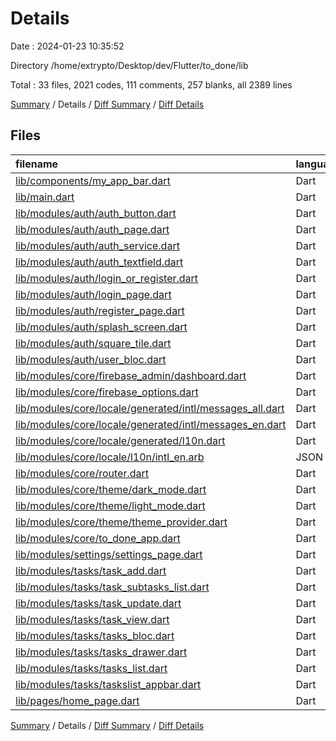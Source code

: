 # Details

Date : 2024-01-23 10:35:52

Directory /home/extrypto/Desktop/dev/Flutter/to_done/lib

Total : 33 files,  2021 codes, 111 comments, 257 blanks, all 2389 lines

[Summary](results.md) / Details / [Diff Summary](diff.md) / [Diff Details](diff-details.md)

## Files
| filename | language | code | comment | blank | total |
| :--- | :--- | ---: | ---: | ---: | ---: |
| [lib/components/my_app_bar.dart](/lib/components/my_app_bar.dart) | Dart | 22 | 1 | 5 | 28 |
| [lib/main.dart](/lib/main.dart) | Dart | 11 | 0 | 2 | 13 |
| [lib/modules/auth/auth_button.dart](/lib/modules/auth/auth_button.dart) | Dart | 33 | 0 | 4 | 37 |
| [lib/modules/auth/auth_page.dart](/lib/modules/auth/auth_page.dart) | Dart | 25 | 2 | 4 | 31 |
| [lib/modules/auth/auth_service.dart](/lib/modules/auth/auth_service.dart) | Dart | 24 | 7 | 8 | 39 |
| [lib/modules/auth/auth_textfield.dart](/lib/modules/auth/auth_textfield.dart) | Dart | 34 | 2 | 4 | 40 |
| [lib/modules/auth/login_or_register.dart](/lib/modules/auth/login_or_register.dart) | Dart | 28 | 2 | 6 | 36 |
| [lib/modules/auth/login_page.dart](/lib/modules/auth/login_page.dart) | Dart | 148 | 1 | 9 | 158 |
| [lib/modules/auth/register_page.dart](/lib/modules/auth/register_page.dart) | Dart | 167 | 6 | 16 | 189 |
| [lib/modules/auth/splash_screen.dart](/lib/modules/auth/splash_screen.dart) | Dart | 59 | 4 | 6 | 69 |
| [lib/modules/auth/square_tile.dart](/lib/modules/auth/square_tile.dart) | Dart | 27 | 1 | 4 | 32 |
| [lib/modules/auth/user_bloc.dart](/lib/modules/auth/user_bloc.dart) | Dart | 24 | 10 | 12 | 46 |
| [lib/modules/core/firebase_admin/dashboard.dart](/lib/modules/core/firebase_admin/dashboard.dart) | Dart | 53 | 8 | 11 | 72 |
| [lib/modules/core/firebase_options.dart](/lib/modules/core/firebase_options.dart) | Dart | 54 | 12 | 4 | 70 |
| [lib/modules/core/locale/generated/intl/messages_all.dart](/lib/modules/core/locale/generated/intl/messages_all.dart) | Dart | 44 | 10 | 10 | 64 |
| [lib/modules/core/locale/generated/intl/messages_en.dart](/lib/modules/core/locale/generated/intl/messages_en.dart) | Dart | 9 | 10 | 7 | 26 |
| [lib/modules/core/locale/generated/l10n.dart](/lib/modules/core/locale/generated/l10n.dart) | Dart | 56 | 8 | 15 | 79 |
| [lib/modules/core/locale/l10n/intl_en.arb](/lib/modules/core/locale/l10n/intl_en.arb) | JSON | 1 | 0 | 0 | 1 |
| [lib/modules/core/router.dart](/lib/modules/core/router.dart) | Dart | 10 | 0 | 2 | 12 |
| [lib/modules/core/theme/dark_mode.dart](/lib/modules/core/theme/dark_mode.dart) | Dart | 13 | 10 | 3 | 26 |
| [lib/modules/core/theme/light_mode.dart](/lib/modules/core/theme/light_mode.dart) | Dart | 10 | 0 | 2 | 12 |
| [lib/modules/core/theme/theme_provider.dart](/lib/modules/core/theme/theme_provider.dart) | Dart | 20 | 0 | 7 | 27 |
| [lib/modules/core/to_done_app.dart](/lib/modules/core/to_done_app.dart) | Dart | 29 | 0 | 3 | 32 |
| [lib/modules/settings/settings_page.dart](/lib/modules/settings/settings_page.dart) | Dart | 103 | 5 | 4 | 112 |
| [lib/modules/tasks/task_add.dart](/lib/modules/tasks/task_add.dart) | Dart | 125 | 0 | 10 | 135 |
| [lib/modules/tasks/task_subtasks_list.dart](/lib/modules/tasks/task_subtasks_list.dart) | Dart | 182 | 0 | 24 | 206 |
| [lib/modules/tasks/task_update.dart](/lib/modules/tasks/task_update.dart) | Dart | 69 | 0 | 7 | 76 |
| [lib/modules/tasks/task_view.dart](/lib/modules/tasks/task_view.dart) | Dart | 177 | 2 | 18 | 197 |
| [lib/modules/tasks/tasks_bloc.dart](/lib/modules/tasks/tasks_bloc.dart) | Dart | 75 | 3 | 18 | 96 |
| [lib/modules/tasks/tasks_drawer.dart](/lib/modules/tasks/tasks_drawer.dart) | Dart | 84 | 4 | 5 | 93 |
| [lib/modules/tasks/tasks_list.dart](/lib/modules/tasks/tasks_list.dart) | Dart | 199 | 2 | 17 | 218 |
| [lib/modules/tasks/taskslist_appbar.dart](/lib/modules/tasks/taskslist_appbar.dart) | Dart | 57 | 1 | 4 | 62 |
| [lib/pages/home_page.dart](/lib/pages/home_page.dart) | Dart | 49 | 0 | 6 | 55 |

[Summary](results.md) / Details / [Diff Summary](diff.md) / [Diff Details](diff-details.md)